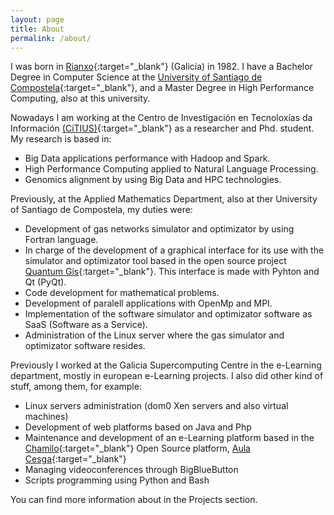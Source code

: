 ```yaml
---
layout: page
title: About
permalink: /about/
---
```


I was born in <i class="fa fa-map-marker" aria-hidden="true"></i>[Rianxo](https://goo.gl/maps/yiDcWZsRNyv){:target="_blank"} (Galicia) in 1982. I have a Bachelor Degree in Computer Science at the [University of Santiago de Compostela](http://www.usc.es){:target="_blank"}, and a Master Degree in High Performance Computing, also at this university.

Nowadays I am working at the Centro de Investigación en Tecnoloxías da Información [(CiTIUS)](http://citius.usc.es){:target="_blank"} as a researcher and Phd. student. My research is based in:

* Big Data applications performance with Hadoop and Spark.
* High Performance Computing applied to Natural Language Processing.
* Genomics alignment by using Big Data and HPC technologies.

Previously, at the Applied Mathematics Department, also at ther University of Santiago de Compostela, my duties were:

* Development of gas networks simulator and optimizator by using Fortran language.
* In charge of the development of a graphical interface for its use with the simulator and optimizator tool based in the open source project [Quantum Gis](http://www.qgis.org){:target="_blank"}. This interface is made with Pyhton and Qt (PyQt).
* Code development for mathematical problems.
* Development of paralell applications with OpenMp and MPI.
* Implementation of the software simulator and optimizator software as SaaS (Software as a Service).
* Administration of the Linux server where the gas simulator and optimizator software resides.

Previously I worked at the Galicia Supercomputing Centre in the e-Learning department, mostly in european e-Learning projects. I also did other kind of stuff, among them, for example:

* Linux servers administration (dom0 Xen servers and also virtual machines)
* Development of web platforms based on Java and Php
* Maintenance and development of an e-Learning platform based in the [Chamilo](https://chamilo.org/chamilo-lms/){:target="_blank"} Open Source platform, [Aula Cesga](https://aula.cesga.es){:target="_blank"}
* Managing videoconferences through BigBlueButton
* Scripts programming using Python and Bash

You can find more information about in the Projects section.

